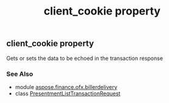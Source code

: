 ﻿---
title: client_cookie property
second_title: Aspose.Finance for Python via .NET API References
description: 
type: docs
weight: 30
url: /python-net/aspose.finance.ofx.billerdelivery/presentmentlisttransactionrequest/client_cookie/
is_root: false
---

## client_cookie property


Gets or sets the data to be echoed in the transaction response

### See Also
* module [aspose.finance.ofx.billerdelivery](../../)
* class [PresentmentListTransactionRequest](/finance/python-net/aspose.finance.ofx.billerdelivery/presentmentlisttransactionrequest)
